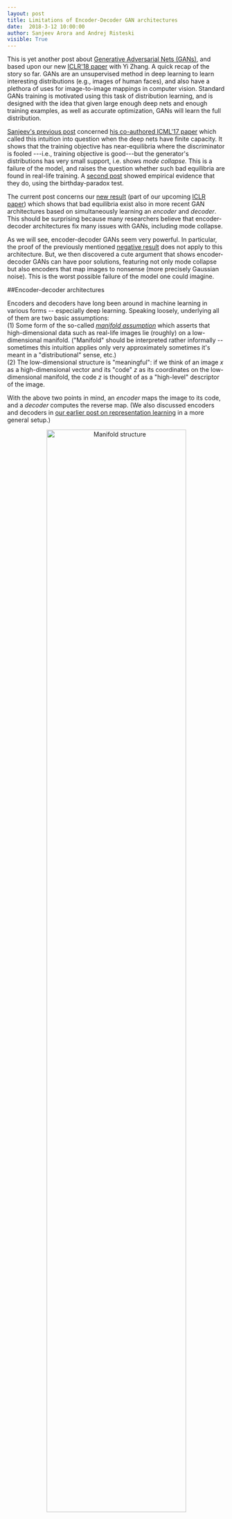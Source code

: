 ```yaml
---
layout: post
title: Limitations of Encoder-Decoder GAN architectures
date:  2018-3-12 10:00:00
author: Sanjeev Arora and Andrej Risteski
visible: True
---
```

This is yet another post about [Generative Adversarial Nets (GANs)](http://www.offconvex.org/2017/03/15/GANs/), and based upon our new [ICLR'18 paper](https://openreview.net/forum?id=BJehNfW0-) with Yi Zhang.  A quick recap of the story so far. GANs are an unsupervised method in deep learning to learn interesting distributions (e.g., images of human faces), and also have a plethora of uses for image-to-image mappings in computer vision. Standard GANs training is motivated using this task of distribution learning, and is designed with the idea that given large enough deep nets and enough training examples, as well as accurate optimization, GANs will learn the full distribution. 

 [Sanjeev's previous post](http://www.offconvex.org/2017/03/30/GANs2/) concerned [his co-authored ICML'17 paper](https://arxiv.org/abs/1703.00573) which called this intuition into question when the deep nets have finite capacity. It shows that the training objective has near-equilibria where the discriminator is fooled ---i.e., training objective is good---but the generator's distributions has very small support, i.e. shows *mode collapse.*  This is a failure of the model, and raises the question whether such bad equilibria are found in real-life training. A [second post](http://www.offconvex.org/2017/07/07/GANs3/) showed empirical evidence that they do, using the birthday-paradox test. 

The current post concerns our [new result](https://arxiv.org/abs/1711.02651) (part of our upcoming [ICLR paper](https://openreview.net/forum?id=BJehNfW0-)) which shows that bad equilibria exist also in more recent GAN architectures based on simultaneously learning an *encoder* and *decoder*. This should be surprising because many researchers believe that encoder-decoder architectures fix many issues with GANs, including mode collapse.

As we will see, encoder-decoder GANs seem very powerful. In particular, the proof of the previously mentioned [negative result](http://www.offconvex.org/2017/03/30/GANs2/) does not apply to this architecture. But, we then discovered a cute argument that shows encoder-decoder GANs can have poor solutions, featuring not only mode collapse but also encoders that map images to nonsense (more precisely Gaussian noise). This is the worst possible failure of the model one could imagine.

##Encoder-decoder architectures

Encoders and decoders have long been around in machine learning in various forms -- especially deep learning. Speaking loosely, underlying all of them are two basic assumptions:   
(1) Some form of the so-called [*manifold assumption*](https://mitpress.mit.edu/sites/default/files/titles/content/9780262033589_sch_0001.pdf) which asserts that high-dimensional data such as real-life images lie (roughly) on a low-dimensional manifold. ("Manifold" should be interpreted rather informally -- sometimes this intuition applies only very approximately sometimes it's meant in a "distributional" sense, etc.)    
(2) The low-dimensional structure is "meaningful": if we think of an image $x$ as a high-dimensional vector and its "code" $z$ as its coordinates on the low-dimensional manifold, the code $z$ is thought of as a "high-level" descriptor of the image.   

With the above two points in mind, an *encoder* maps the image to its code, and a *decoder* computes the reverse map. (We also discussed encoders and decoders in [our earlier post on representation learning](http://www.offconvex.org/2017/06/27/unsupervised1/) in a more general setup.)  


<p style="text-align:center;">
<img src="/assets/BIGAN_manifold2.jpg" width="80%"  alt="Manifold structure" />
</p>

## Encoder-Decoder GANs
These were introduced by [Dumoulin et al.(ALI)](https://arxiv.org/abs/1606.00704) and [Donahue et al.(BiGAN)](https://arxiv.org/abs/1605.09782). They involve two competitors: Player 1 involves a discriminator net $D$ that is given an input of the form (image, code) and it outputs a number in the interval $[0,1]$, which denotes its "satisfaction level" with this input. Player 2 trains a decoder net $G$ (also called *generator* in the GANs setting) and an encoder net $E$.  

Recall that in the standard GAN, discriminator tries to distinguish real images from images generated by the generator $G$. Here 
discriminator's input is an image and its code. Specifically, Player 1 is trying to train its net to distinguish between the following two settings, and Player 2 is trying to make sure the two settings look indistinguishable to Player 1's net. 

$$ \mbox{Setting 1: presented with}~(x, E(x))~\mbox{where $x$ is random real image}.$$
$$ \mbox{Setting 2: presented with}~(G(z), z)~\mbox{where $z$ is random code}.$$

(Here it is assumed that a random code is a vector with i.i.d gaussian coordinates, though one could consider other distributions.)

<p style="text-align:center;">
<img src="/assets/BIGAN_2settings_v2.jpg" width="80%" alt="Two settings which discriminator net has to distinguish between" />
</p>
 The hoped-for equilibrium obviously is one where generator and encoder are inverses of each other: $E(G(z)) \approx z$ and $G(E(x)) \approx x$, and the joint distributions $(z,G(z))$ and $(E(x), x)$ roughly match.
The underlying intuition is that if this happens, Player 1 must've produced a "meaningful" representation $E(x)$ for the images -- and this should improve the quality of the generator as well. 
Indeed, [Dumoulin et al.(ALI)](https://arxiv.org/abs/1606.00704) provide some small-scale empirical examples on mixtures of Gaussians for which encoder-decoder architectures seem to ameliorate the problem of mode collapse. 

The above papers prove that when the encoder/decoder/discriminator have infinite capacity, the desired solution is indeed an equilibrium. However, we'll see that things are very different when capacities are finite.

## Finite-capacity discriminators are weak

Say a generator/encoder pair $(G,E)$ $\epsilon$-*fools* a decoder $D$ if 

$$|E_{x} D(x, E(x)) - E_{z} D(G(z), z)| \leq \epsilon$$
  
In other words, $D$ has roughly similar output in Settings 1 and 2. 

Our theorem applies when the distribution consists of realistic images, as explained later. We show the following:

> (Informal theorem) If the discriminator $D$ has capacity (i.e. number of parameters) at most $p$, then there is an encoder $E$ of capacity $\ll p$ and  generator $G$ of slightly larger capacity than $p$ such that $(G, E)$ can $\epsilon$-fool every such $D$. Furthermore, the generator exhibits mode collapse: its distribution is essentially supported on a bit more than $p$ images, and the encoder $E$ just outputs white noise (i.e. does not extract any "meaningful" representation) given an image. 

(Note that such a $(G, E)$ represents an $\epsilon$-approximate equilibrium, in the sense that player 1 cannot gain more than $\epsilon$ in the distinguishing probability by switching its discriminator. ) 

It is important that the encoder's capacity is much less than $p$, and thus the theorem allows a discriminator that is able to simulate $E$ if it needed, and in particular verify for a random seed $z$ that $E(G(z)) \approx z$. The theorem says that even the ability to conduct such a verification cannot give it power to force encoder to produce meaningful codes. This is a counterintuitive aspect of the result. The main difficulty in the proof (which stumped us for a bit) was how to exhibit such an equilibrium where $E$ is a small net. 

This is ensured by a simple assumption. We assume the image distribution is mildly "noised": say, every 100th pixel is replaced by Gaussian noise. To a human, such an image would of course be indistinguishable from a real image. (NB: Our proof could be carried out via some other assumptions to the effect that images have an innate stochastic/noise component that is efficiently extractable by a small neural network. But let's keep things clean.) When noise $\eta$ is thus added to an image $x$, we denote the resulting image as $x \odot \eta$. 

Now the encoder will be rather trivial: given the noised image $x \odot \eta$, output $\eta$. Clearly, such an encoder does not in any sense capture "meaning" in the image. It is also implementable by a tiny single-layer net, as required by the theorem.



### Construction of generator 

As usual in the GAN literature, we will assume the discriminator is $L$-[Lipschitz](https://www.encyclopediaofmath.org/index.php/Lipschitz_constant). This can be a loose upperbound, since only $\log L$ enters quantitatively in the proof.

The generator $G(z)$ in the theorem statement memorizes a hash function that partitions the set of all seeds/codes $z$ into $m$ equal-sized blocks; it also memorizes a "pool" of $m := p \log^2(pL)/ \epsilon^2$ unnoised images $\tilde{x}_1, \tilde{x}_2, \dots, \tilde{x}_m$. When presented with a random seed $z$, the generator computes the block of the partition that $z$ lies in, and then produces the image $\tilde{x}_i \odot z$, where $i$ is the block $z$ belongs to. (See the Figure below.) 

<p style="text-align:center;">
<img src="/assets/BIGAN_construction_2.jpg" width="50%" alt="The bad generator construction" />
</p>

Now we have to prove that such a memorizing generator exists that $\epsilon$-fools all discriminators of capacity $p$. This is shown by the [probabilistic method](https://en.wikipedia.org/wiki/Probabilistic_method): we describe a distribution over generators $G$ that works "in expectation", and subsequently use concentration bounds to prove there exists at least one generator that does the job. 


The distribution on $G$'s is straightforward: we select the pool of (unnoised) images 
$\tilde{x}_1, \tilde{x}_2, .., \tilde{x}_m$ at random. Why is this distribution for $G$ sensible? Notice the following simple fact: 

$$E_{G} E_{z} D(G(z), z) =  E_{\tilde{x}, z} D(\tilde{x} \odot z, z) = E_{x} D(x, E(x)) \hspace{2cm} (3)$$ 

In other words, the "expected" encoder correctly matches the expectation of $D(x, E(x))$, so that the discriminator is fooled "in expectation".
This of course is not enough: we need some kind of concentration argument to show a particular $G$ works against *all possible discriminators*, which will ultimately use the fact that the discriminator $D$ has a small capacity and small Lipschitz constant. (Think covering number arguments in learning theory.)  

 
Towards that, another useful observation: if $q$ is the uniform distribution over sets $T= \{z_1, z_2,\dots, z_m\}$, s.t. each $z_i$ is independently sampled from the conditional distribution inside the $i$-th block of the partition of the noise space, by the law of total expectation one can see that 
$$ E_{z} D(G(z), z) = E_{T \sim q} \frac{1}{m} \sum_{i=1}^m D(G(z_i), z_i) $$
The right hand side is an average of terms, each of which is a bounded function of mutually independent random variables -- so, by e.g. McDiarmid's inequality it concentrates around it's expectation, which by (3) is exactly $E_{z} D(G(z), z)$.

To finish the argument off, we use the fact that due to Lipschitzness and the bound on the number of parameters, the "effective" number of distinct discriminators is small, so we can union bound over them. (Formally, this translates to an epsilon-net + union bound argument. This also gives rise to the value of $m$ used in the construction.)

## Takeaway

The result should be interpreted as saying that possibly the theoretical foundations of GANs need more work. The current way of thinking about them as distribution learners may not be the right way to formalize them. Furthermore, one has to take care about transfering notions invented for distribution learning, such as encoders and decoders, over into the GANs setting. Finally there is an empirical question whether any of the [myriad GANS variations](https://deephunt.in/the-gan-zoo-79597dc8c347) can avoid mode collapse.  

 
 
